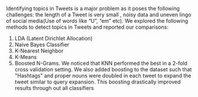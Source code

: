 Identifying topics in Tweets is a major problem as it poses the following challenges: the length of a Tweet is very small , noisy data and uneven lingo of social media(Use of words like “U”, “em” etc).
We explored the following methods to detect topics in Tweets and reported our comparisons:
1. LDA (Latent Dirichlet Allocation)
2. Naive Bayes Classifier
3. K-Nearest Neighbor
4. K-Means
5. Boosted N-Grams.
We noticed that KNN performed the best in a 2-fold cross validation setting. We also added boosting to the dataset such that "Hashtags" and proper nouns were doubled in each tweet to expand the tweet similar to query expansion. This boosting drastically improved results through out all classifiers
